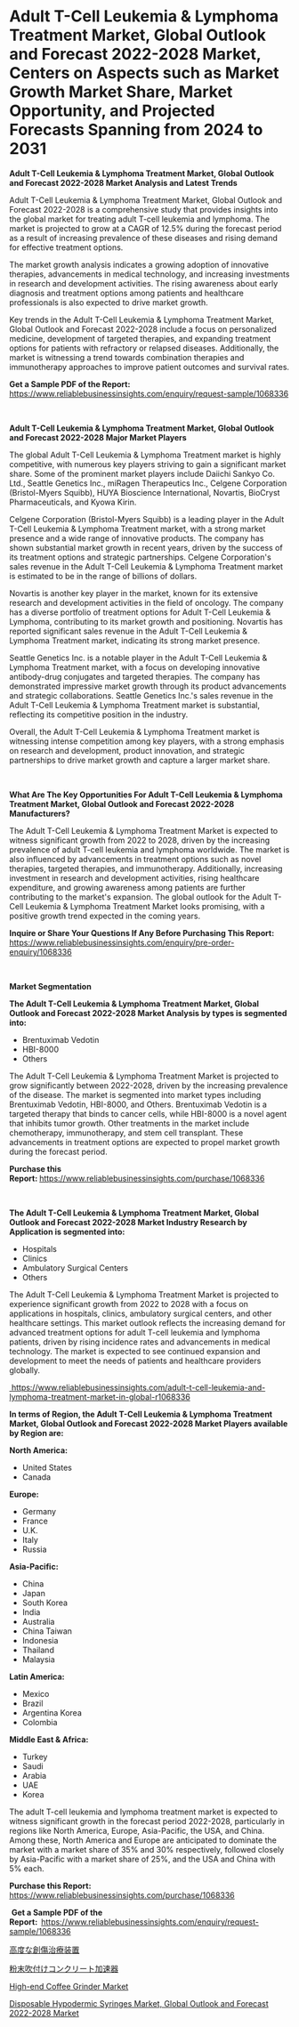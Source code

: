 <p><h1>Adult T-Cell Leukemia & Lymphoma Treatment Market, Global Outlook and Forecast 2022-2028 Market, Centers on Aspects such as Market Growth Market Share, Market Opportunity, and Projected Forecasts Spanning from 2024 to 2031</h1></p><p><strong>Adult T-Cell Leukemia & Lymphoma Treatment Market, Global Outlook and Forecast 2022-2028 Market Analysis and Latest Trends</strong></p>
<p><p>Adult T-Cell Leukemia & Lymphoma Treatment Market, Global Outlook and Forecast 2022-2028 is a comprehensive study that provides insights into the global market for treating adult T-cell leukemia and lymphoma. The market is projected to grow at a CAGR of 12.5% during the forecast period as a result of increasing prevalence of these diseases and rising demand for effective treatment options.</p><p>The market growth analysis indicates a growing adoption of innovative therapies, advancements in medical technology, and increasing investments in research and development activities. The rising awareness about early diagnosis and treatment options among patients and healthcare professionals is also expected to drive market growth.</p><p>Key trends in the Adult T-Cell Leukemia & Lymphoma Treatment Market, Global Outlook and Forecast 2022-2028 include a focus on personalized medicine, development of targeted therapies, and expanding treatment options for patients with refractory or relapsed diseases. Additionally, the market is witnessing a trend towards combination therapies and immunotherapy approaches to improve patient outcomes and survival rates.</p></p>
<p><strong>Get a Sample PDF of the Report:&nbsp;</strong> <a href="https://www.reliablebusinessinsights.com/enquiry/request-sample/1068336">https://www.reliablebusinessinsights.com/enquiry/request-sample/1068336</a></p>
<p>&nbsp;</p>
<p><strong>Adult T-Cell Leukemia & Lymphoma Treatment Market, Global Outlook and Forecast 2022-2028 Major Market Players</strong></p>
<p><p>The global Adult T-Cell Leukemia & Lymphoma Treatment market is highly competitive, with numerous key players striving to gain a significant market share. Some of the prominent market players include Daiichi Sankyo Co. Ltd., Seattle Genetics Inc., miRagen Therapeutics Inc., Celgene Corporation (Bristol-Myers Squibb), HUYA Bioscience International, Novartis, BioCryst Pharmaceuticals, and Kyowa Kirin.</p><p>Celgene Corporation (Bristol-Myers Squibb) is a leading player in the Adult T-Cell Leukemia & Lymphoma Treatment market, with a strong market presence and a wide range of innovative products. The company has shown substantial market growth in recent years, driven by the success of its treatment options and strategic partnerships. Celgene Corporation's sales revenue in the Adult T-Cell Leukemia & Lymphoma Treatment market is estimated to be in the range of billions of dollars.</p><p>Novartis is another key player in the market, known for its extensive research and development activities in the field of oncology. The company has a diverse portfolio of treatment options for Adult T-Cell Leukemia & Lymphoma, contributing to its market growth and positioning. Novartis has reported significant sales revenue in the Adult T-Cell Leukemia & Lymphoma Treatment market, indicating its strong market presence.</p><p>Seattle Genetics Inc. is a notable player in the Adult T-Cell Leukemia & Lymphoma Treatment market, with a focus on developing innovative antibody-drug conjugates and targeted therapies. The company has demonstrated impressive market growth through its product advancements and strategic collaborations. Seattle Genetics Inc.'s sales revenue in the Adult T-Cell Leukemia & Lymphoma Treatment market is substantial, reflecting its competitive position in the industry.</p><p>Overall, the Adult T-Cell Leukemia & Lymphoma Treatment market is witnessing intense competition among key players, with a strong emphasis on research and development, product innovation, and strategic partnerships to drive market growth and capture a larger market share.</p></p>
<p>&nbsp;</p>
<p><strong>What Are The Key Opportunities For Adult T-Cell Leukemia & Lymphoma Treatment Market, Global Outlook and Forecast 2022-2028 Manufacturers?</strong></p>
<p><p>The Adult T-Cell Leukemia & Lymphoma Treatment Market is expected to witness significant growth from 2022 to 2028, driven by the increasing prevalence of adult T-cell leukemia and lymphoma worldwide. The market is also influenced by advancements in treatment options such as novel therapies, targeted therapies, and immunotherapy. Additionally, increasing investment in research and development activities, rising healthcare expenditure, and growing awareness among patients are further contributing to the market's expansion. The global outlook for the Adult T-Cell Leukemia & Lymphoma Treatment Market looks promising, with a positive growth trend expected in the coming years.</p></p>
<p><strong>Inquire or Share Your Questions If Any Before Purchasing This Report:</strong> <a href="https://www.reliablebusinessinsights.com/enquiry/pre-order-enquiry/1068336">https://www.reliablebusinessinsights.com/enquiry/pre-order-enquiry/1068336</a></p>
<p>&nbsp;</p>
<p><strong>Market Segmentation</strong></p>
<p><strong>The Adult T-Cell Leukemia & Lymphoma Treatment Market, Global Outlook and Forecast 2022-2028 Market Analysis by types is segmented into:</strong></p>
<p><ul><li>Brentuximab Vedotin</li><li>HBI-8000</li><li>Others</li></ul></p>
<p><p>The Adult T-Cell Leukemia & Lymphoma Treatment Market is projected to grow significantly between 2022-2028, driven by the increasing prevalence of the disease. The market is segmented into market types including Brentuximab Vedotin, HBI-8000, and Others. Brentuximab Vedotin is a targeted therapy that binds to cancer cells, while HBI-8000 is a novel agent that inhibits tumor growth. Other treatments in the market include chemotherapy, immunotherapy, and stem cell transplant. These advancements in treatment options are expected to propel market growth during the forecast period.</p></p>
<p><strong>Purchase this Report:&nbsp;</strong><a href="https://www.reliablebusinessinsights.com/purchase/1068336">https://www.reliablebusinessinsights.com/purchase/1068336</a></p>
<p>&nbsp;</p>
<p><strong>The Adult T-Cell Leukemia & Lymphoma Treatment Market, Global Outlook and Forecast 2022-2028 Market Industry Research by Application is segmented into:</strong></p>
<p><ul><li>Hospitals</li><li>Clinics</li><li>Ambulatory Surgical Centers</li><li>Others</li></ul></p>
<p><p>The Adult T-Cell Leukemia & Lymphoma Treatment Market is projected to experience significant growth from 2022 to 2028 with a focus on applications in hospitals, clinics, ambulatory surgical centers, and other healthcare settings. This market outlook reflects the increasing demand for advanced treatment options for adult T-cell leukemia and lymphoma patients, driven by rising incidence rates and advancements in medical technology. The market is expected to see continued expansion and development to meet the needs of patients and healthcare providers globally.</p></p>
<p><a href="https://www.reliablebusinessinsights.com/adult-t-cell-leukemia-and-lymphoma-treatment-market-in-global-r1068336">&nbsp;https://www.reliablebusinessinsights.com/adult-t-cell-leukemia-and-lymphoma-treatment-market-in-global-r1068336</a></p>
<p><strong>In terms of Region, the Adult T-Cell Leukemia & Lymphoma Treatment Market, Global Outlook and Forecast 2022-2028 Market Players available by Region are:</strong></p>
<p>
    <p> <strong> North America: </strong>
        <ul>
            <li>United States</li>
            <li>Canada</li>
        </ul>
        </p> 
    <p> <strong> Europe: </strong>
        <ul>
            <li>Germany</li>
            <li>France</li>
            <li>U.K.</li>
            <li>Italy</li>
            <li>Russia</li>
        </ul>
        </p> 
    <p> <strong> Asia-Pacific: </strong>
        <ul>
            <li>China</li>
            <li>Japan</li>
            <li>South Korea</li>
            <li>India</li>
            <li>Australia</li>
            <li>China Taiwan</li>
            <li>Indonesia</li>
            <li>Thailand</li>
            <li>Malaysia</li>
        </ul>
        </p> 
    <p> <strong> Latin America: </strong>
        <ul>
            <li>Mexico</li>
            <li>Brazil</li>
            <li>Argentina Korea</li>
            <li>Colombia</li>
        </ul>
        </p> 
    <p> <strong> Middle East & Africa: </strong>
        <ul>
            <li>Turkey</li>
            <li>Saudi</li>
            <li>Arabia</li>
            <li>UAE</li>
            <li>Korea</li>
        </ul>
    </p>
    </p>
<p><p>The adult T-cell leukemia and lymphoma treatment market is expected to witness significant growth in the forecast period 2022-2028, particularly in regions like North America, Europe, Asia-Pacific, the USA, and China. Among these, North America and Europe are anticipated to dominate the market with a market share of 35% and 30% respectively, followed closely by Asia-Pacific with a market share of 25%, and the USA and China with 5% each.</p></p>
<p><strong>Purchase this Report: </strong><a href="https://www.reliablebusinessinsights.com/purchase/1068336">https://www.reliablebusinessinsights.com/purchase/1068336</a></p>
<p>&nbsp;<strong>Get a Sample PDF of the Report:&nbsp;&nbsp;</strong><a href="https://www.reliablebusinessinsights.com/enquiry/request-sample/1068336">https://www.reliablebusinessinsights.com/enquiry/request-sample/1068336</a></p>
<p><strong></strong></p>
<p><p><a href="https://medium.com/@reyeshowell66/%E5%85%88%E9%80%B2%E7%9A%84%E3%81%AA%E5%89%B5%E5%82%B7%E6%B2%BB%E7%99%82%E3%83%87%E3%83%90%E3%82%A4%E3%82%B9%E5%B8%82%E5%A0%B4%E5%88%86%E6%9E%90-%E3%81%9D%E3%81%AEcagr-%E5%B8%82%E5%A0%B4%E3%82%BB%E3%82%B0%E3%83%A1%E3%83%B3%E3%83%86%E3%83%BC%E3%82%B7%E3%83%A7%E3%83%B3-%E4%B8%96%E7%95%8C%E5%85%A8%E4%BD%93%E3%81%AE%E7%94%A3%E6%A5%AD%E6%A6%82%E8%A6%81-714db53b52c9">高度な創傷治療装置</a></p><p><a href="https://github.com/mreklxf44233/Market-Research-Report-List-2/blob/main/890566185230.md">粉末吹付けコンクリート加速器</a></p><p><a href="https://issuu.com/reportprime-2/docs/high-end-coffee-grinder-market-size-2030.pptx">High-end Coffee Grinder Market</a></p><p><a href="https://github.com/CliffMedina6/Market-Research-Report-List-4/blob/main/disposable-hypodermic-syringes-market-global-outlook-and-forecast-2022-2028-market.md">Disposable Hypodermic Syringes Market, Global Outlook and Forecast 2022-2028 Market</a></p></p>